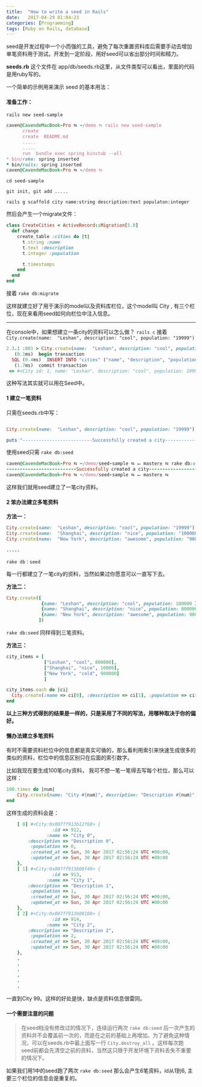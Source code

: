 ```yaml
---
title:  "How to write a seed in Rails"
date:   2017-04-29 01:04:23
categories: [Programming]
tags: [Ruby on Rails, database]
---
```



seed是开发过程中一个小而强的工具，避免了每次重置资料库后需要手动去增加单笔资料用于测试。开发到一定阶段，用好seed可以省出部分时间和精力。

**seeds.rb** 这个文件在 app/db/seeds.rb这里，从文件类型可以看出，里面的代码是用ruby写的。

一个简单的示例用来演示 seed 的基本用法：

#### 准备工作：
`rails new seed-sample`

```ruby
caven@CavendeMacBook-Pro ⮀ ~/demo ⮀ rails new seed-sample
      create
      create  README.md
      .....
      .....
      run  bundle exec spring binstub --all
* bin/rake: spring inserted
* bin/rails: spring inserted
caven@CavendeMacBook-Pro ⮀ ~/demo ⮀
```

`cd seed-sample`

`git init, git add .....`

`rails g scaffold city name:string description:text populaton:integer`

然后会产生一个migrate文件：

```ruby
class CreateCities < ActiveRecord::Migration[5.0]
  def change
    create_table :cities do |t|
      t.string :name
      t.text :description
      t.integer :population

      t.timestamps
    end
  end
end
```

接着 `rake db:migrate`

这样就建立好了用于演示的model以及资料库栏位，这个model叫 City , 有三个栏位，现在来看用seed如何向栏位中注入信息。

---

在console中，如果想建立一条city的资料可以怎么做？
`rails c`
接着
 `City.create(name:  "Leshan", description: "cool", population: "19999")`

 ```ruby
 2.3.1 :001 > City.create(name:  "Leshan", description: "cool", population: "19999")
    (0.1ms)  begin transaction
   SQL (0.4ms)  INSERT INTO "cities" ("name", "description", "population", "created_at", "updated_at") VALUES (?, ?, ?, ?, ?)  [["name", "Leshan"], ["description", "cool"], ["population", 19999], ["created_at", 2017-04-30 02:08:54 UTC], ["updated_at", 2017-04-30 02:08:54 UTC]]
    (1.7ms)  commit transaction
  => #<City id: 1, name: "Leshan", description: "cool", population: 19999, created_at: "2017-04-30 02:08:54", updated_at: "2017-04-30 02:08:54">
 ```

这种写法其实就可以用在Seed中。

#### 1 建立一笔资料

只需在seeds.rb中写：

```ruby

City.create(name:  "Leshan", description: "cool", population: "19999")

puts "--------------------------Successfully created a city-----------------------------"

```

使用seed只需 `rake db:seed`

```ruby
caven@CavendeMacBook-Pro ⮀ ~/demo/seed-sample ⮀ ⭠ master± ⮀ rake db:seed
--------------------------Successfully created a city-----------------------------
caven@CavendeMacBook-Pro ⮀ ~/demo/seed-sample ⮀ ⭠ master± ⮀
```

这样我们就用seed建立了一笔city资料。

#### 2 笨办法建立多笔资料

**方法一：**

```ruby
City.create(name:  "Leshan", description: "cool", population: "19999")
City.create(name:  "Shanghai", description: "nice", population: "100000")
City.create(name:  "New York", description: "awesome", population: "900000")

.....

```

`rake db：seed`

每一行都建立了一笔city的资料，当然如果过你愿意可以一直写下去。

**方法二：**

```ruby
City.create([
             {name: "Leshan", description: "cool", population: 100000 },
             {name: "Shanghai", description: "nice", population: 800000 },
             {name: "New York", description: "awesome", population: 900000}
            ])
```

`rake db:seed` 同样得到三笔资料。

**方法三：**

```ruby
city_items = [
              ["Leshan", "cool", 800000],
              ["Shanghai", "nice", 10000],
              ["New York", "cold", 900000]
              ]

city_items.each do |ci|
  City.create(:name => ci[0], :description => ci[1], :population => ci[2])
end
```

**以上三种方式得到的结果是一样的，只是采用了不同的写法，用哪种取决于你的偏好。**

#### 懒办法建立多笔资料

有时不需要资料栏位中的信息都是真实可循的，那么看利用索引来快速生成很多的类似的资料，栏位中的信息区别只在后面的索引数字。

比如我现在要生成100笔city资料， 我可不想一笔一笔得去写每个栏位，那么可以这样：

```ruby
100.times do |num|
    City.create(name: "City #{num}", description: "Description #{num}", population: "#{num}")
end
```

这样生成的资料会是：

```ruby
    [ 0] #<City:0x007ff913b12f60> {
                 :id => 912,
               :name => "City 0",
        :description => "Description 0",
         :population => 0,
         :created_at => Sun, 30 Apr 2017 02:56:24 UTC +00:00,
         :updated_at => Sun, 30 Apr 2017 02:56:24 UTC +00:00
    },
    [ 1] #<City:0x007ff913b00f40> {
                 :id => 913,
               :name => "City 1",
        :description => "Description 1",
         :population => 1,
         :created_at => Sun, 30 Apr 2017 02:56:24 UTC +00:00,
         :updated_at => Sun, 30 Apr 2017 02:56:24 UTC +00:00
    },
    [ 2] #<City:0x007ff913b00108> {
                 :id => 914,
               :name => "City 2",
        :description => "Description 2",
         :population => 2,
         :created_at => Sun, 30 Apr 2017 02:56:24 UTC +00:00,
         :updated_at => Sun, 30 Apr 2017 02:56:24 UTC +00:00
    },
    .
    .
    .
    .
    .
    .
```

一直到City 99。这样的好处是快，缺点是资料信息很雷同。

#### 一个需要注意的问题

> 在seed档没有修改过的情况下，连续运行两次 `rake db:seed` 后一次产生的资料并不会覆盖前一次的，而是在之前的基础上再增加。为了避免这种情况，可以在seeds.rb中最上面写一行 `City.destroy_all` 。这样每次跑seed前都会先清空之前的资料，当然这只限于开发环境下资料丢失不重要的情况下。

如果我们用1中的seed跑了两次 `rake db:seed` 那么会产生6笔资料，id从1到6, 主要三个栏位的信息会是重复的。
